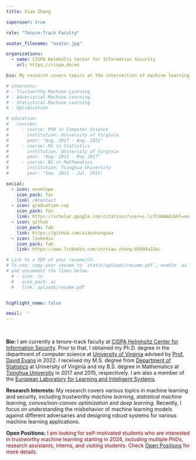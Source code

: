 ```yaml
---
title: Xiao Zhang

superuser: true

role: "Tenure-Track Faculty"

avatar_filename: "avatar.jpg"

organizations:
  - name: CISPA Helmholtz Center for Information Security
    url: https://cispa.de/en

bio: My research covers topics at the intersection of machine learning and security, with a special focus on trustworthy machine leanring, statistical machine learning, optimization, and deep learning.

# interests: 
# - Trustworthy Machine Learning
# - Adversarial Machine Learning
# - Statistical Machine Learning
# - Optimization

# education:
#   courses:
#     - course: PhD in Computer Science
#       institution: University of Virginia
#       year: "Aug. 2017 - Aug. 2022"
#     - course: MS in Statistics
#       institution: University of Virginia
#       year: "Aug. 2015 - May 2017"
#     - course: BS in Mathematics
#       institution: Tsinghua University
#       year: "Sep. 2011 - Jul. 2015"

social:
  - icon: envelope
    icon_pack: fas
    link: /#contact
  - icon: graduation-cap
    icon_pack: fas
    link: https://scholar.google.com/citations?user=L-lz7CUAAAAJ&hl=en
  - icon: github
    icon_pack: fab
    link: https://github.com/xiaozhanguva
  - icon: linkedin
    icon_pack: fab
    link: https://www.linkedin.com/in/xiao-zhang-05898a13a/

# Link to a PDF of your resume/CV.
# To use: copy your resume to `static/uploads/resume.pdf`, enable `ai` icons in `params.toml`, 
# and uncomment the lines below.
  # - icon: cv
  #   icon_pack: ai
  #   link: uploads/resume.pdf


highlight_name: false

email: ''
---
```


<br/>

**Bio:** I am currently a tenure-track faculty at [CISPA Helmholtz Center for Information Security](https://cispa.de/en). Prior to that, I obtained my Ph.D. degree in the department of computer science at [University of Virginia](http://www.virginia.edu/) advised by [Prof. David Evans](https://www.cs.virginia.edu/~evans/) in 2022. I received my M.S. degree from [Department of Statistics](https://statistics.as.virginia.edu/) at University of Virginia and my B.S. degree in Mathematics at [Tsinghua University](https://www.tsinghua.edu.cn/) in 2017 and 2015, respectively. I am also a member of the [European Laboratory for Learning and Intelligent Systems](https://ellis.eu/).


**Research Interests:** My research covers various topics in machine learning and security, including _trustworthy machine learning_, _statistical machine learning_, _convex/non-convex optimization_ and _deep learning_. Recently, I focus on understanding the misbehavior of machine learning models against different adversaries and designing robust systems for various machine learning applications. 

**Open Positions:** <span style="color:darkred"> I am looking for self-motivated students who are interested in trustworthy machine learning starting in 2024, including multiple PhDs, research assistants, interns, and visiting students. Check [Open Positions](position/) for more details.</span>
<!-- If you are interested in applying xfor a position, please send me an email with your CV and research interests. -->

<!-- Here is my latest [CV](https://xiao-zhang.net/uploads/resume.pdf).  -->
